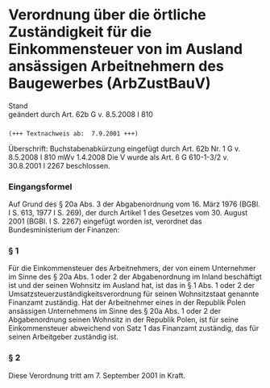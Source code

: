 Verordnung über die örtliche Zuständigkeit für die Einkommensteuer von im Ausland ansässigen Arbeitnehmern des Baugewerbes (ArbZustBauV)
========================================================================================================================================

Stand  
geändert durch Art. 62b G v. 8.5.2008 I 810

### 

```
(+++ Textnachweis ab:  7.9.2001 +++)
```

Überschrift: Buchstabenabkürzung eingefügt durch Art. 62b Nr. 1 G v. 8.5.2008 I 810 mWv 1.4.2008
Die V wurde als Art. 6 G 610-1-3/2 v. 30.8.2001 I 2267 beschlossen.

### Eingangsformel

Auf Grund des § 20a Abs. 3 der Abgabenordnung vom 16. März 1976 (BGBl. I S. 613, 1977 I S. 269), der durch Artikel 1 des Gesetzes vom 30. August 2001 (BGBl. I S. 2267) eingefügt worden ist, verordnet das Bundesministerium der Finanzen:

### § 1

Für die Einkommensteuer des Arbeitnehmers, der von einem Unternehmer im Sinne des § 20a Abs. 1 oder 2 der Abgabenordnung im Inland beschäftigt ist und der seinen Wohnsitz im Ausland hat, ist das in § 1 Abs. 1 oder 2 der Umsatzsteuerzuständigkeitsverordnung für seinen Wohnsitzstaat genannte Finanzamt zuständig. Hat der Arbeitnehmer eines in der Republik Polen ansässigen Unternehmens im Sinne des § 20a Abs. 1 oder 2 der Abgabenordnung seinen Wohnsitz in der Republik Polen, ist für seine Einkommensteuer abweichend von Satz 1 das Finanzamt zuständig, das für seinen Arbeitgeber zuständig ist.

### § 2

Diese Verordnung tritt am 7. September 2001 in Kraft.
